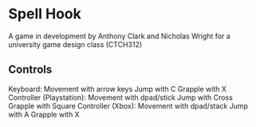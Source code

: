 # Spell Hook
A game in development by Anthony Clark and Nicholas Wright for a university game design class (CTCH312)

## Controls
Keyboard:
	Movement with arrow keys
	Jump with C
	Grapple with X
Controller (Playstation):
	Movement with dpad/stick
	Jump with Cross
	Grapple with Square
Controller (Xbox):
	Movement with dpad/stack
	Jump with A
	Grapple with X
